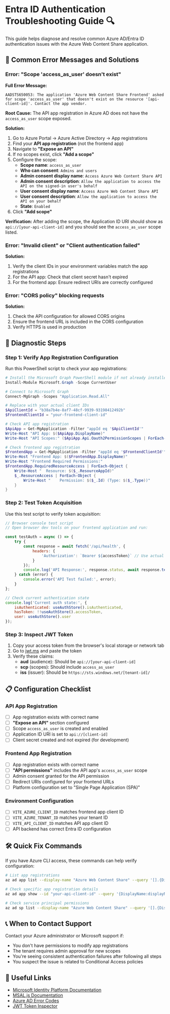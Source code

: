 # Entra ID Authentication Troubleshooting Guide 🔍

This guide helps diagnose and resolve common Azure AD/Entra ID authentication issues with the Azure Web Content Share application.

## 🚨 Common Error Messages and Solutions

### Error: "Scope 'access_as_user' doesn't exist"

**Full Error Message:**
```
AADSTS650053: The application 'Azure Web Content Share Frontend' asked for scope 'access_as_user' that doesn't exist on the resource '[api-client-id]'. Contact the app vendor.
```

**Root Cause:**
The API app registration in Azure AD does not have the `access_as_user` scope exposed.

**Solution:**
1. Go to Azure Portal → Azure Active Directory → App registrations
2. Find your **API app registration** (not the frontend app)
3. Navigate to **"Expose an API"**
4. If no scopes exist, click **"Add a scope"**
5. Configure the scope:
   - **Scope name**: `access_as_user`
   - **Who can consent**: `Admins and users`
   - **Admin consent display name**: `Access Azure Web Content Share API`
   - **Admin consent description**: `Allow the application to access the API on the signed-in user's behalf`
   - **User consent display name**: `Access Azure Web Content Share API`
   - **User consent description**: `Allow the application to access the API on your behalf`
   - **State**: `Enabled`
6. Click **"Add scope"**

**Verification:**
After adding the scope, the Application ID URI should show as `api://[your-api-client-id]` and you should see the `access_as_user` scope listed.

### Error: "Invalid client" or "Client authentication failed"

**Solution:**
1. Verify the client IDs in your environment variables match the app registrations
2. For the API app: Check that client secret hasn't expired
3. For the frontend app: Ensure redirect URIs are correctly configured

### Error: "CORS policy" blocking requests

**Solution:**
1. Check the API configuration for allowed CORS origins
2. Ensure the frontend URL is included in the CORS configuration
3. Verify HTTPS is used in production

## 🔧 Diagnostic Steps

### Step 1: Verify App Registration Configuration

Run this PowerShell script to check your app registrations:

```powershell
# Install the Microsoft Graph PowerShell module if not already installed
Install-Module Microsoft.Graph -Scope CurrentUser

# Connect to Microsoft Graph
Connect-MgGraph -Scopes "Application.Read.All"

# Replace with your actual client IDs
$ApiClientId = "b38a7b4e-8af7-48cf-9939-93198412492b"
$FrontendClientId = "your-frontend-client-id"

# Check API app registration
$ApiApp = Get-MgApplication -Filter "appId eq '$ApiClientId'"
Write-Host "API App: $($ApiApp.DisplayName)"
Write-Host "API Scopes:" ($ApiApp.Api.Oauth2PermissionScopes | ForEach-Object { $_.Value })

# Check frontend app registration
$FrontendApp = Get-MgApplication -Filter "appId eq '$FrontendClientId'"
Write-Host "Frontend App: $($FrontendApp.DisplayName)"
Write-Host "Frontend Required Permissions:"
$FrontendApp.RequiredResourceAccess | ForEach-Object {
    Write-Host "  Resource: $($_.ResourceAppId)"
    $_.ResourceAccess | ForEach-Object {
        Write-Host "    Permission: $($_.Id) (Type: $($_.Type))"
    }
}
```

### Step 2: Test Token Acquisition

Use this test script to verify token acquisition:

```javascript
// Browser console test script
// Open browser dev tools on your frontend application and run:

const testAuth = async () => {
    try {
        const response = await fetch('/api/health', {
            headers: {
                'Authorization': `Bearer ${accessToken}` // Use actual token from auth store
            }
        });
        console.log('API Response:', response.status, await response.text());
    } catch (error) {
        console.error('API Test failed:', error);
    }
};

// Check current authentication state
console.log('Current auth state:', {
    isAuthenticated: useAuthStore().isAuthenticated,
    hasToken: !!useAuthStore().accessToken,
    user: useAuthStore().user
});
```

### Step 3: Inspect JWT Token

1. Copy your access token from the browser's local storage or network tab
2. Go to [jwt.ms](https://jwt.ms) and paste the token
3. Verify these claims:
   - **aud** (audience): Should be `api://[your-api-client-id]`
   - **scp** (scopes): Should include `access_as_user`
   - **iss** (issuer): Should be `https://sts.windows.net/[tenant-id]/`

## 📋 Configuration Checklist

### API App Registration
- [ ] App registration exists with correct name
- [ ] **"Expose an API"** section configured
- [ ] Scope `access_as_user` is created and enabled
- [ ] Application ID URI is set to `api://[client-id]`
- [ ] Client secret created and not expired (for development)

### Frontend App Registration  
- [ ] App registration exists with correct name
- [ ] **"API permissions"** includes the API app's `access_as_user` scope
- [ ] Admin consent granted for the API permission
- [ ] Redirect URIs configured for your frontend URLs
- [ ] Platform configuration set to "Single Page Application (SPA)"

### Environment Configuration
- [ ] `VITE_AZURE_CLIENT_ID` matches frontend app client ID
- [ ] `VITE_AZURE_TENANT_ID` matches your tenant ID
- [ ] `VITE_API_CLIENT_ID` matches API app client ID
- [ ] API backend has correct Entra ID configuration

## 🛠️ Quick Fix Commands

If you have Azure CLI access, these commands can help verify configuration:

```bash
# List app registrations
az ad app list --display-name "Azure Web Content Share" --query '[].{DisplayName:displayName, ClientId:appId}'

# Check specific app registration details
az ad app show --id "your-api-client-id" --query '{DisplayName:displayName, Api:api}'

# Check service principal permissions
az ad sp list --display-name "Azure Web Content Share" --query '[].{DisplayName:displayName, AppId:appId}'
```

## 📞 When to Contact Support

Contact your Azure administrator or Microsoft support if:
- You don't have permissions to modify app registrations
- The tenant requires admin approval for new scopes
- You're seeing consistent authentication failures after following all steps
- You suspect the issue is related to Conditional Access policies

## 🔗 Useful Links

- [Microsoft Identity Platform Documentation](https://docs.microsoft.com/en-us/azure/active-directory/develop/)
- [MSAL.js Documentation](https://docs.microsoft.com/en-us/azure/active-directory/develop/msal-js-initializing-client-applications)
- [Azure AD Error Codes](https://docs.microsoft.com/en-us/azure/active-directory/develop/reference-aadsts-error-codes)
- [JWT Token Inspector](https://jwt.ms)